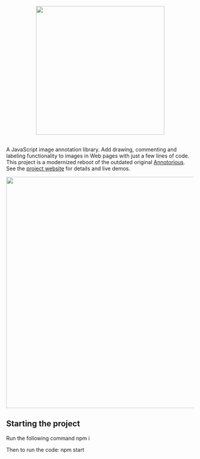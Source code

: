 <p align="center">
  <img width="345" src="https://raw.githubusercontent.com/recogito/annotorious/master/annotorious-logo-white-small.png" />
  <br/><br/>
</p>

A JavaScript image annotation library. Add drawing, commenting and labeling functionality to images
in Web pages with just a few lines of code. This project is a modernized reboot of the outdated 
original [Annotorious](https://github.com/annotorious/annotorious). See the 
[project website](https://recogito.github.io/annotorious/) for details and live demos.

<img width="620" src="https://raw.githubusercontent.com/recogito/annotorious/master/screenshot.jpg" />

## Starting the project

Run the following command
npm i

Then to run the code:
npm start
